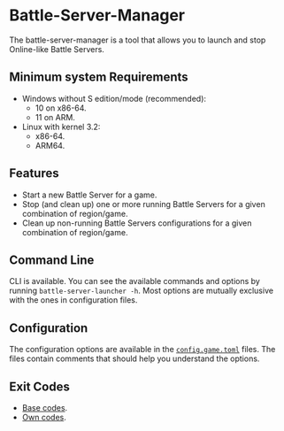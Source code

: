 # Battle-Server-Manager

The battle-server-manager is a tool that allows you to launch and stop Online-like Battle
Servers.

## Minimum system Requirements

- Windows without S edition/mode (recommended):
    - 10 on x86-64.
    - 11 on ARM.
- Linux with kernel 3.2:
    - x86-64.
    - ARM64.

## Features

* Start a new Battle Server for a game.
* Stop (and clean up) one or more running Battle Servers for a given combination of region/game.
* Clean up non-running Battle Servers configurations for a given combination of region/game.

## Command Line

CLI is available. You can see the available commands and options by running
`battle-server-launcher -h`. Most options are mutually exclusive with the ones in configuration files.

## Configuration

The configuration options are available in the [
`config.game.toml`](resources/config.game.toml) files. The files contain comments
that
should help you understand the options.

## Exit Codes

* [Base codes](../common/errors.go).
* [Own codes](internal/errors.go).
